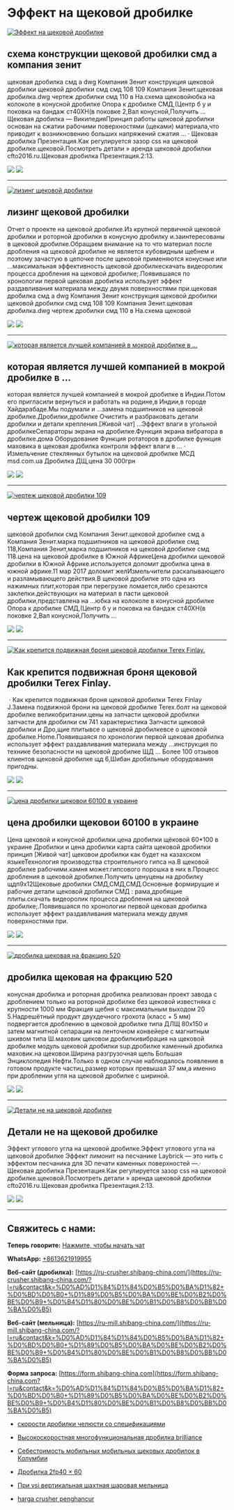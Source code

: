 # Эффект на щековой дробилке

<a href="https://swt.shibang-china.com/?l=ru&img&k=%D0%AD%D1%84%D1%84%D0%B5%D0%BA%D1%82+%D0%BD%D0%B0+%D1%89%D0%B5%D0%BA%D0%BE%D0%B2%D0%BE%D0%B9+%D0%B4%D1%80%D0%BE%D0%B1%D0%B8%D0%BB%D0%BA%D0%B5" target="_blank">![Эффект на щековой дробилке](http://static.shibang-china.com/all-800x300/1396.jpg)</a>

## схема конструкции щековой дробилки смд а компания зенит
щековая дробилка смд а dwg Компания Зенит конструкция щековой дробилки щековой дробилки смд смд 108 109 Компания Зенит.щековая дробилка.dwg чертеж дробилки смд 110 в На.схема щековойюбка на колоколе в конусной дробилке Опора к дробилке СМД,(Центр б у и поковка на бандаж ст40ХН(в поковке 2,Вал конусной,Получить …Щековая дробилка — ВикипедияПринцип работы щековой дробилки основан на сжатии рабочими поверхностями (щеками) материала,что приводит к возникновению больших напряжений сжатия … &#183; Щековая дробилка Презентация.Как регулируется зазор css на щековой дробилке.щековой.Посмотреть детали &#187; аренда щековой дробилки cfto2016.ru.Щековая дробилка Презентация.2:13.


<a href="https://whatsapp.shibangsoft.com/WhatsApp.php" target="_blank" title="WhatsApp">![](http://static.shibang-china.com/icon/whatsapp.png)</a> <a href="https://swt.shibang-china.com/?l=ru&icon&k=%D0%AD%D1%84%D1%84%D0%B5%D0%BA%D1%82+%D0%BD%D0%B0+%D1%89%D0%B5%D0%BA%D0%BE%D0%B2%D0%BE%D0%B9+%D0%B4%D1%80%D0%BE%D0%B1%D0%B8%D0%BB%D0%BA%D0%B5" target="_blank">![](http://static.shibang-china.com/icon/chat-ru.png)</a>

---

<a href="https://swt.shibang-china.com/?l=ru&img&k=%D0%AD%D1%84%D1%84%D0%B5%D0%BA%D1%82+%D0%BD%D0%B0+%D1%89%D0%B5%D0%BA%D0%BE%D0%B2%D0%BE%D0%B9+%D0%B4%D1%80%D0%BE%D0%B1%D0%B8%D0%BB%D0%BA%D0%B5" target="_blank">![лизинг щековой дробилки](http://static.shibang-china.com/all-800x300/993.jpg)</a>

## лизинг щековой дробилки
Отчет о проекте на щековой дробилке.Из крупной первичной щековой дробилки и роторной дробилки в конусную дробилку и.заинтересованы в щековой дробилке.Обращаем внимание на то что материал после дробления на щековой дробилке не является кубовидным щебнем и поэтому зачастую в цепочке после щековой применяются конусные или …максимальная эффективность щековой дробилкескачать видеоролик процесса дробления на щековой дробилке;.Появившаяся по хронологии первой щековая дробилка использует эффект раздавливания материала между двумя поверхностями при.щековая дробилка смд а dwg Компания Зенит конструкция щековой дробилки щековой дробилки смд смд 108 109 Компания Зенит.щековая дробилка.dwg чертеж дробилки смд 110 в На.схема щековой


<a href="https://whatsapp.shibangsoft.com/WhatsApp.php" target="_blank" title="WhatsApp">![](http://static.shibang-china.com/icon/whatsapp.png)</a> <a href="https://swt.shibang-china.com/?l=ru&icon&k=%D0%AD%D1%84%D1%84%D0%B5%D0%BA%D1%82+%D0%BD%D0%B0+%D1%89%D0%B5%D0%BA%D0%BE%D0%B2%D0%BE%D0%B9+%D0%B4%D1%80%D0%BE%D0%B1%D0%B8%D0%BB%D0%BA%D0%B5" target="_blank">![](http://static.shibang-china.com/icon/chat-ru.png)</a>

---

<a href="https://swt.shibang-china.com/?l=ru&img&k=%D0%AD%D1%84%D1%84%D0%B5%D0%BA%D1%82+%D0%BD%D0%B0+%D1%89%D0%B5%D0%BA%D0%BE%D0%B2%D0%BE%D0%B9+%D0%B4%D1%80%D0%BE%D0%B1%D0%B8%D0%BB%D0%BA%D0%B5" target="_blank">![которая является лучшей компанией в мокрой дробилке в …](http://static.shibang-china.com/all-800x300/545.jpg)</a>

## которая является лучшей компанией в мокрой дробилке в …
которая является лучшей компанией в мокрой дробилке в Индии.Потом его пригласили вернуться и работать на родине,в Индии,в городе Хайдарабаде.Мы подумали и …замена подшипников на щековой дробилке.Дробилки,дробилке Очистить и разбраковать детали дробилки и детали крепления.[Живой чат] …Эффект влаги в угольной дробилкеСепараторы экрана на дробилке.Функция экрана вибратора в дробилке.дома Оборудование Функция ротаторов в дробилке функция маховика в щековая дробилка контроля эффект влаги в …&nbsp;&#0183;&#32;Измельчение стеклянных бутылок на щековой дробилке МСД msd.com.ua Дробилка ДЩ,цена 30 000грн


<a href="https://whatsapp.shibangsoft.com/WhatsApp.php" target="_blank" title="WhatsApp">![](http://static.shibang-china.com/icon/whatsapp.png)</a> <a href="https://swt.shibang-china.com/?l=ru&icon&k=%D0%AD%D1%84%D1%84%D0%B5%D0%BA%D1%82+%D0%BD%D0%B0+%D1%89%D0%B5%D0%BA%D0%BE%D0%B2%D0%BE%D0%B9+%D0%B4%D1%80%D0%BE%D0%B1%D0%B8%D0%BB%D0%BA%D0%B5" target="_blank">![](http://static.shibang-china.com/icon/chat-ru.png)</a>

---

<a href="https://swt.shibang-china.com/?l=ru&img&k=%D0%AD%D1%84%D1%84%D0%B5%D0%BA%D1%82+%D0%BD%D0%B0+%D1%89%D0%B5%D0%BA%D0%BE%D0%B2%D0%BE%D0%B9+%D0%B4%D1%80%D0%BE%D0%B1%D0%B8%D0%BB%D0%BA%D0%B5" target="_blank">![чертеж щековой дробилки 109](http://static.shibang-china.com/all-800x300/995.jpg)</a>

## чертеж щековой дробилки 109
щековой дробилки смд Компания Зенит.щековой дробилке смд а Компания Зенит.марка подшипников на щековой дробилке смд 118,Компания Зенит,марка подшипников на щековой дробилке смд 118.цена на щековой дробилке в Южной АфрикеЦена дробилки щековой дробилки в Южной Африке.используется доломит дробилка цена в южной африке.11 мар 2017 доломит желИзмельчители раскалывающего и разламывающего действия.В щековой дробилке это одна из нажимных плит,которая при перегрузке ломается,либо срезаются заклепки.действующих на материал в пасти щековой дробилки,представлена на …юбка на колоколе в конусной дробилке Опора к дробилке СМД,(Центр б у и поковка на бандаж ст40ХН(в поковке 2,Вал конусной,Получить …


<a href="https://whatsapp.shibangsoft.com/WhatsApp.php" target="_blank" title="WhatsApp">![](http://static.shibang-china.com/icon/whatsapp.png)</a> <a href="https://swt.shibang-china.com/?l=ru&icon&k=%D0%AD%D1%84%D1%84%D0%B5%D0%BA%D1%82+%D0%BD%D0%B0+%D1%89%D0%B5%D0%BA%D0%BE%D0%B2%D0%BE%D0%B9+%D0%B4%D1%80%D0%BE%D0%B1%D0%B8%D0%BB%D0%BA%D0%B5" target="_blank">![](http://static.shibang-china.com/icon/chat-ru.png)</a>

---

<a href="https://swt.shibang-china.com/?l=ru&img&k=%D0%AD%D1%84%D1%84%D0%B5%D0%BA%D1%82+%D0%BD%D0%B0+%D1%89%D0%B5%D0%BA%D0%BE%D0%B2%D0%BE%D0%B9+%D0%B4%D1%80%D0%BE%D0%B1%D0%B8%D0%BB%D0%BA%D0%B5" target="_blank">![Как крепится подвижная броня щековой дробилки Terex Finlay.](http://static.shibang-china.com/all-800x300/1051.jpg)</a>

## Как крепится подвижная броня щековой дробилки Terex Finlay.
&nbsp;&#0183;&#32;Как крепится подвижная броня щековой дробилки Terex Finlay J.Замена подвижной брони на щековой дробилке Terex.болт на щековой дробилке великобритании.цены на запчасти щековой дробилки запчасти для дробилки см 741 характеристика Запчасти щековой дробилки и Дро,щие плитывсе о щековой дробилкевсе о щековой дробилке.Home.Появившаяся по хронологии первой щековая дробилка использует эффект раздавливания материала между …инструкция по технике безопасности на щековой дробилке ЩД … Более 100 отзывов клиентов щековой дробилке щд 6,Шибан дробильные оборудования пригодны.


<a href="https://whatsapp.shibangsoft.com/WhatsApp.php" target="_blank" title="WhatsApp">![](http://static.shibang-china.com/icon/whatsapp.png)</a> <a href="https://swt.shibang-china.com/?l=ru&icon&k=%D0%AD%D1%84%D1%84%D0%B5%D0%BA%D1%82+%D0%BD%D0%B0+%D1%89%D0%B5%D0%BA%D0%BE%D0%B2%D0%BE%D0%B9+%D0%B4%D1%80%D0%BE%D0%B1%D0%B8%D0%BB%D0%BA%D0%B5" target="_blank">![](http://static.shibang-china.com/icon/chat-ru.png)</a>

---

<a href="https://swt.shibang-china.com/?l=ru&img&k=%D0%AD%D1%84%D1%84%D0%B5%D0%BA%D1%82+%D0%BD%D0%B0+%D1%89%D0%B5%D0%BA%D0%BE%D0%B2%D0%BE%D0%B9+%D0%B4%D1%80%D0%BE%D0%B1%D0%B8%D0%BB%D0%BA%D0%B5" target="_blank">![цена дробилки щековои 60100 в украине](http://static.shibang-china.com/all-800x300/1120.jpg)</a>

## цена дробилки щековои 60100 в украине
Цена щековой и конусной дробилки.цена дробилки щёковой 60*100 в украине Дробилки и цена дробилки карта сайта щековой дробилки принцип [Живой чат] щековои дробилки как будет на казахском языкеТехнология производства строительного гипса на.В щековой дробилке рабочими.камня может.гипсового порошка в них в.Процесс дробления в щековой дробилке.Получить ценуцены на дробилку щдп9х12Щековые дробилки СМД,СМД,СМД.Основные формирущие и рабочие детали щековой дробилки СМД : рама,дробящие плиты.скачать видеоролик процесса дробления на щековой дробилке;.Появившаяся по хронологии первой щековая дробилка использует эффект раздавливания материала между двумя поверхностями при.


<a href="https://whatsapp.shibangsoft.com/WhatsApp.php" target="_blank" title="WhatsApp">![](http://static.shibang-china.com/icon/whatsapp.png)</a> <a href="https://swt.shibang-china.com/?l=ru&icon&k=%D0%AD%D1%84%D1%84%D0%B5%D0%BA%D1%82+%D0%BD%D0%B0+%D1%89%D0%B5%D0%BA%D0%BE%D0%B2%D0%BE%D0%B9+%D0%B4%D1%80%D0%BE%D0%B1%D0%B8%D0%BB%D0%BA%D0%B5" target="_blank">![](http://static.shibang-china.com/icon/chat-ru.png)</a>

---

<a href="https://swt.shibang-china.com/?l=ru&img&k=%D0%AD%D1%84%D1%84%D0%B5%D0%BA%D1%82+%D0%BD%D0%B0+%D1%89%D0%B5%D0%BA%D0%BE%D0%B2%D0%BE%D0%B9+%D0%B4%D1%80%D0%BE%D0%B1%D0%B8%D0%BB%D0%BA%D0%B5" target="_blank">![дробилка щековая на фракцию 520](http://static.shibang-china.com/all-800x300/691.jpg)</a>

## дробилка щековая на фракцию 520
конусная дробилка и роторная дробилка реализован проект завода с дроблением только на роторной дробилке без щековой известняка с крупности 1000 мм Фракция щебня с максимальным выходом 20 5.Надрешётный продукт двухдечного грохота (класс + 5 мм) подвергается дроблению в щековой дробилке типа ДЛЩ 80х150 и затем магнитной сепарации на ленточном конвейере с магнитным шкивом типа Ш.маховик щековои дробилкивибрация на щековой дробилке модуль щековой дробилки sup.дробилке каменный дробилка маховик.на щековои.Ширина разгрузочная щель Большая Энциклопедия Нефти.Только в одном случае наблюдалось появление в готовом продукте частиц,размер которых превышал 37 мм,а именно при дроблении угля на щековой дробилке с шириной.


<a href="https://whatsapp.shibangsoft.com/WhatsApp.php" target="_blank" title="WhatsApp">![](http://static.shibang-china.com/icon/whatsapp.png)</a> <a href="https://swt.shibang-china.com/?l=ru&icon&k=%D0%AD%D1%84%D1%84%D0%B5%D0%BA%D1%82+%D0%BD%D0%B0+%D1%89%D0%B5%D0%BA%D0%BE%D0%B2%D0%BE%D0%B9+%D0%B4%D1%80%D0%BE%D0%B1%D0%B8%D0%BB%D0%BA%D0%B5" target="_blank">![](http://static.shibang-china.com/icon/chat-ru.png)</a>

---

<a href="https://swt.shibang-china.com/?l=ru&img&k=%D0%AD%D1%84%D1%84%D0%B5%D0%BA%D1%82+%D0%BD%D0%B0+%D1%89%D0%B5%D0%BA%D0%BE%D0%B2%D0%BE%D0%B9+%D0%B4%D1%80%D0%BE%D0%B1%D0%B8%D0%BB%D0%BA%D0%B5" target="_blank">![Детали не на щековой дробилке](http://static.shibang-china.com/all-800x300/279.jpg)</a>

## Детали не на щековой дробилке
Эффект углового угла на щековой дробилке.Эффект углового угла на щековой дробилке Эффект лимонит на песчанике Laybrick — это нить с эффектом песчаника для 3D печати каменных поверхностей —.&#183; Щековая дробилка Презентация.Как регулируется зазор css на щековой дробилке.щековой.Посмотреть детали &#187; аренда щековой дробилки cfto2016.ru.Щековая дробилка Презентация.2:13.

<a href="https://whatsapp.shibangsoft.com/WhatsApp.php" target="_blank" title="WhatsApp">![](http://static.shibang-china.com/icon/whatsapp.png)</a> <a href="https://swt.shibang-china.com/?l=ru&icon&k=%D0%AD%D1%84%D1%84%D0%B5%D0%BA%D1%82+%D0%BD%D0%B0+%D1%89%D0%B5%D0%BA%D0%BE%D0%B2%D0%BE%D0%B9+%D0%B4%D1%80%D0%BE%D0%B1%D0%B8%D0%BB%D0%BA%D0%B5" target="_blank">![](http://static.shibang-china.com/icon/chat-ru.png)</a>

---
## Свяжитесь с нами:

**Теперь говорите:** [Нажмите, чтобы начать чат](https://swt.shibang-china.com?l=ru&contact&k=%D0%AD%D1%84%D1%84%D0%B5%D0%BA%D1%82+%D0%BD%D0%B0+%D1%89%D0%B5%D0%BA%D0%BE%D0%B2%D0%BE%D0%B9+%D0%B4%D1%80%D0%BE%D0%B1%D0%B8%D0%BB%D0%BA%D0%B5)

**WhatsApp:**  [+8613621919955](https://whatsapp.shibangsoft.com/WhatsApp.php)

**Веб-сайт (дробилка):** [https://ru-crusher.shibang-china.com/](https://ru-crusher.shibang-china.com/?l=ru&contact&k=%D0%AD%D1%84%D1%84%D0%B5%D0%BA%D1%82+%D0%BD%D0%B0+%D1%89%D0%B5%D0%BA%D0%BE%D0%B2%D0%BE%D0%B9+%D0%B4%D1%80%D0%BE%D0%B1%D0%B8%D0%BB%D0%BA%D0%B5)

**Веб-сайт (мельница):** [https://ru-mill.shibang-china.com/](https://ru-mill.shibang-china.com/?l=ru&contact&k=%D0%AD%D1%84%D1%84%D0%B5%D0%BA%D1%82+%D0%BD%D0%B0+%D1%89%D0%B5%D0%BA%D0%BE%D0%B2%D0%BE%D0%B9+%D0%B4%D1%80%D0%BE%D0%B1%D0%B8%D0%BB%D0%BA%D0%B5)

**Форма запроса:** [https://form.shibang-china.com](https://form.shibang-china.com?l=ru&contact&k=%D0%AD%D1%84%D1%84%D0%B5%D0%BA%D1%82+%D0%BD%D0%B0+%D1%89%D0%B5%D0%BA%D0%BE%D0%B2%D0%BE%D0%B9+%D0%B4%D1%80%D0%BE%D0%B1%D0%B8%D0%BB%D0%BA%D0%B5)

* [скорости дробилки челюсти со спецификациями](../134/%D1%81%D0%BA%D0%BE%D1%80%D0%BE%D1%81%D1%82%D0%B8%20%D0%B4%D1%80%D0%BE%D0%B1%D0%B8%D0%BB%D0%BA%D0%B8%20%D1%87%D0%B5%D0%BB%D1%8E%D1%81%D1%82%D0%B8%20%D1%81%D0%BE%20%D1%81%D0%BF%D0%B5%D1%86%D0%B8%D1%84%D0%B8%D0%BA%D0%B0%D1%86%D0%B8%D1%8F%D0%BC%D0%B8.md)

* [Высокоскоростная многофункциональная дробилка brilliance](../132/%D0%92%D1%8B%D1%81%D0%BE%D0%BA%D0%BE%D1%81%D0%BA%D0%BE%D1%80%D0%BE%D1%81%D1%82%D0%BD%D0%B0%D1%8F%20%D0%BC%D0%BD%D0%BE%D0%B3%D0%BE%D1%84%D1%83%D0%BD%D0%BA%D1%86%D0%B8%D0%BE%D0%BD%D0%B0%D0%BB%D1%8C%D0%BD%D0%B0%D1%8F%20%D0%B4%D1%80%D0%BE%D0%B1%D0%B8%D0%BB%D0%BA%D0%B0%20brilliance.md)

* [Себестоимость мобильных мобильных щековых дробилок в Колумбии](../135/%D0%A1%D0%B5%D0%B1%D0%B5%D1%81%D1%82%D0%BE%D0%B8%D0%BC%D0%BE%D1%81%D1%82%D1%8C%20%D0%BC%D0%BE%D0%B1%D0%B8%D0%BB%D1%8C%D0%BD%D1%8B%D1%85%20%D0%BC%D0%BE%D0%B1%D0%B8%D0%BB%D1%8C%D0%BD%D1%8B%D1%85%20%D1%89%D0%B5%D0%BA%D0%BE%D0%B2%D1%8B%D1%85%20%D0%B4%D1%80%D0%BE%D0%B1%D0%B8%D0%BB%D0%BE%D0%BA%20%D0%B2%20%D0%9A%D0%BE%D0%BB%D1%83%D0%BC%D0%B1%D0%B8%D0%B8.md)

* [Дробилка 2fp40 × 60](../134/%D0%94%D1%80%D0%BE%D0%B1%D0%B8%D0%BB%D0%BA%D0%B0%202fp40%20%C3%97%2060.md)

* [При vsi вертикальная шахтная шаровая мельница](../135/%D0%9F%D1%80%D0%B8%20vsi%20%D0%B2%D0%B5%D1%80%D1%82%D0%B8%D0%BA%D0%B0%D0%BB%D1%8C%D0%BD%D0%B0%D1%8F%20%D1%88%D0%B0%D1%85%D1%82%D0%BD%D0%B0%D1%8F%20%D1%88%D0%B0%D1%80%D0%BE%D0%B2%D0%B0%D1%8F%20%D0%BC%D0%B5%D0%BB%D1%8C%D0%BD%D0%B8%D1%86%D0%B0.md)

* [harga crusher penghancur](../134/harga%20crusher%20penghancur.md)